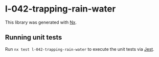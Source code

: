 # l-042-trapping-rain-water

This library was generated with [Nx](https://nx.dev).

## Running unit tests

Run `nx test l-042-trapping-rain-water` to execute the unit tests via [Jest](https://jestjs.io).
